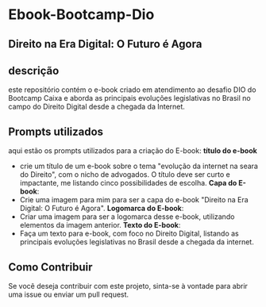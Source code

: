 # Ebook-Bootcamp-Dio
## Direito na Era Digital: O Futuro é Agora
## descrição
este repositório contém o e-book criado em atendimento ao desafio DIO do Bootcamp Caixa e aborda as principais evoluções legislativas no Brasil no campo do Direito Digital desde a chegada da Internet.
## Prompts utilizados
aqui estão os prompts utilizados para a criação do E-book:
**título do e-book**
- crie um título de um e-book sobre o tema "evolução da internet na seara do Direito", com o nicho de advogados. O título deve ser curto e impactante, me listando cinco possibilidades de escolha.
 **Capa do E-book**:
- Crie uma imagem para mim para ser a capa do e-book "Direito na Era Digital: O Futuro é Agora".
**Logomarca do E-book**:
- Criar uma imagem para ser a logomarca desse e-book, utilizando elementos da imagem anterior.
**Texto do E-book**:
- Faça um texto para e-book, com foco no Direito Digital, listando as principais evoluções legislativas no Brasil desde a chegada da internet.
## Como Contribuir
Se você deseja contribuir com este projeto, sinta-se à vontade para abrir uma issue ou enviar um pull request.
